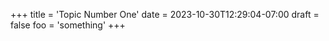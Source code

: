 +++
title = 'Topic Number One'
date = 2023-10-30T12:29:04-07:00
draft = false
foo = 'something'
+++
